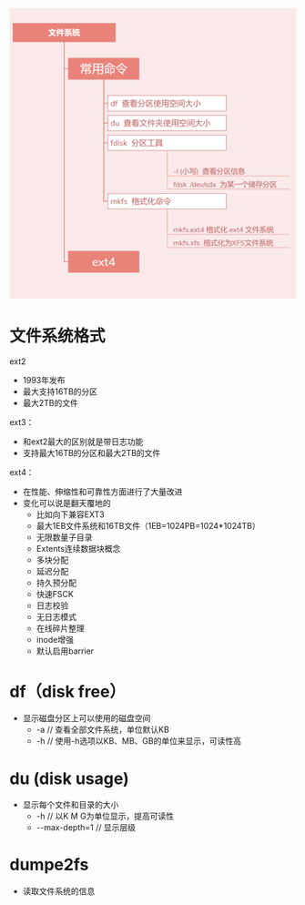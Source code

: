 ![](../photo/07_文件系统.png)
# 文件系统格式
ext2
- 1993年发布
- 最大支持16TB的分区
- 最大2TB的文件

ext3：
- 和ext2最大的区别就是带日志功能
- 支持最大16TB的分区和最大2TB的文件

ext4：
- 在性能、伸缩性和可靠性方面进行了大量改进
- 变化可以说是翻天覆地的
	- 比如向下兼容EXT3
	- 最大1EB文件系统和16TB文件（1EB=1024PB=1024*1024TB）
	- 无限数量子目录
	- Extents连续数据块概念
	- 多块分配
	- 延迟分配
	- 持久预分配
	- 快速FSCK
	- 日志校验
	- 无日志模式
	- 在线碎片整理
	- inode增强
	- 默认启用barrier

# df（disk free）
- 显示磁盘分区上可以使用的磁盘空间
	- -a    // 查看全部文件系统，单位默认KB
	- -h    // 使用-h选项以KB、MB、GB的单位来显示，可读性高

# du (disk usage)
- 显示每个文件和目录的大小
	- -h  // 以K  M  G为单位显示，提高可读性
	- --max-depth=1  // 显示层级

# dumpe2fs
- 读取文件系统的信息